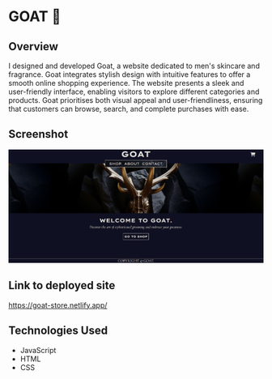 # GOAT :goat:

## Overview

I designed and developed Goat, a website dedicated to men's skincare and fragrance. Goat integrates stylish design with intuitive features to offer a smooth online shopping experience. The website presents a sleek and user-friendly interface, enabling visitors to explore different categories and products. Goat prioritises both visual appeal and user-friendliness, ensuring that customers can browse, search, and complete purchases with ease.

## Screenshot

<p align="center">
  <img src="/assets/images/goat-screenshot.jpg" width="1000" height="auto" title="screenshot of application">
</p>

## Link to deployed site

https://goat-store.netlify.app/

## Technologies Used

- JavaScript
- HTML
- CSS
